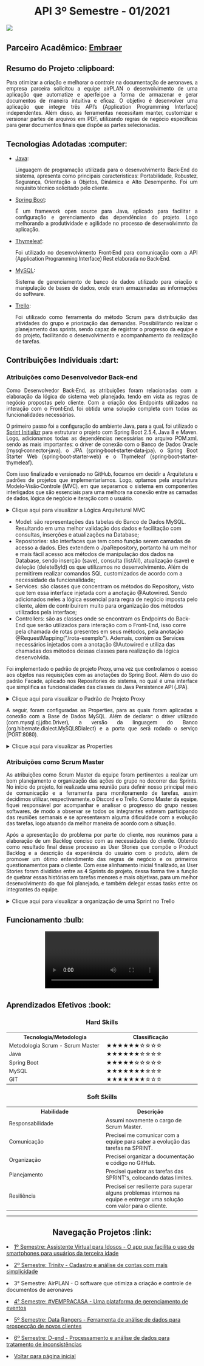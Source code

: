 <html>
<body>
    
  <h1 align="center"> API 3º Semestre - 01/2021</h1>
    <a href="https://github.com/GabrielSG20/Projeto_Integrador_3BD-1Sem2021"><img src="https://img.shields.io/badge/GitHub-Repositório Projeto-181717?style=for-the-badge&logo=github"></a>

  <h2> Parceiro Acadêmico: <a href="https://embraer.com/">Embraer</a></h2>
  
  <h2 style="font-family:roboto;"> Resumo do Projeto :clipboard:</h2>
  
  <p align="justify" style="font-family:roboto;"> Para otimizar a criação e melhorar o controle na documentação de aeronaves, a empresa parceira solicitou a equipe airPLAN o desenvolvimento de uma aplicação que automatize e aperfeiçoe a forma de armazenar e gerar documentos de maneira intuitiva e eficaz. O objetivo é desenvolver uma aplicação que integre três API's (Application Programming Interface) independentes. Além disso, as ferramentas necessitam manter, customizar e versionar partes de arquivos em PDF, utilizando regras de negócio específicas para gerar documentos finais que dispõe as partes selecionadas.</p>
  
  <h2 style="font-family:roboto;"> Tecnologias Adotadas :computer:</h2>
   
  <ul>
  <li><a href="https://www.java.com/pt_BR/">Java</a>:
    <p align="justify" style="font-family:roboto;"> Linguagem de programação utilizada para o desenvolvimento Back-End do sistema, apresenta como principais características: Portabilidade, Robustez, Segurança, Orientação a Objetos, Dinâmica e Alto Desempenho. Foi um requisito técnico solicitado pelo cliente.</p></li>

  <li><a href="https://spring.io/">Spring Boot</a>:
    <p align="justify" style="font-family:roboto;"> É um framework open source para Java, aplicado para facilitar a configuração e gerenciamento das dependências do projeto. Logo melhorando a produtividade e agilidade no processo de desenvolvimnto da aplicação.</p></li>

  <li><a href="https://www.thymeleaf.org/">Thymeleaf</a>:
    <p align="justify" style="font-family:roboto;"> Foi utilizado no desenvolvimento Front-End para comunicação com a API (Application Programming Interface) Rest elaborada no Back-End. </p></li>

   <li><a href="https://www.mysql.com/">MySQL</a>:
    <p align="justify" style="font-family:roboto;"> Sistema de gerenciamento de banco de dados utilizado para criação e manipulação de bases de dados, onde eram armazenadas as informações do software.</p></li>

  <li><a href="https://trello.com/https://trello.com">Trello</a>:
      <p align="justify" style="font-family:roboto;"> Foi utilizado como ferramenta do método Scrum para distribuição das atividades do grupo e priorização das demandas. Possibilitando realizar o planejamento das sprints, sendo capaz de registrar o progresso da equipe e do projeto, facilitando o desenvolvimento e acompanhamento da realização de tarefas. </p></li>

  </ul>
  
  <h2 style="font-family:roboto;"> Contribuições Individuais :dart:</h2>
  
  <h3> Atribuições como Desenvolvedor Back-end</h3>
  <p align="justify" style="font-family:roboto;"> Como Desenvolvedor Back-End, as atribuições foram relacionadas com a elaboração da lógica do sistema web planejado, tendo em vista as regras de negócio propostas pelo cliente. Com a criação dos Endpoints utilizados na interação com o Front-End, foi obtida uma solução completa com todas as funcionalidades necessárias.</p>
  
  <p align="justify" style="font-family:roboto;"> O primeiro passo foi a configuração do ambiente Java, para a qual, foi utilizado o <a href="https://start.spring.io/">Sprint Initializr</a> para estruturar o projeto com Spring Boot 2.5.4, Java 8 e Maven. Logo, adicionamos todas as dependências necessárias no arquivo POM.xml, sendo as mais importantes: o driver de conexão com o Banco de Dados Oracle (mysql-connector-java), o JPA (spring-boot-starter-data-jpa), o Spring Boot Starter Web (spring-boot-starter-web) e o Thymeleaf (spring-boot-starter-thymeleaf).</p>
  
  <p align="justify" style="font-family:roboto;"> Com isso finalizado e versionado no GitHub, focamos em decidir a Arquitetura e padrões de projetos que implementaríamos. Logo, optamos pela arquitetura Modelo-Visão-Controle (MVC), em que separamos o sistema em componentes interligados que são essenciais para uma melhora na conexão entre as camadas de dados, lógica de negócio e iteração com o usuário.</p>
  <details>
  <summary>Clique aqui para visualizar a Lógica Arquitetural MVC</summary>
  <br>
   <img style="border-radius: 50%;" src="https://github.com/GabrielSG20/Portfolio/blob/main/images/DiagramaArq.png" width="500px;" alt=""/>
  </details>
  
  <ul>
  <li> Model: são representações das tabelas do Banco de Dados MySQL. Resultando em uma melhor validação dos dados e facilitação com consultas, inserções e atualizações na Database;
  </li>
    
  <li> Repositories: são interfaces que tem como função serem camadas de acesso a dados. Eles extendem o JpaRepository, portanto há um melhor e mais fácil acesso aos métodos de manipulação dos dados na Database, sendo inserção (save), consulta (listAll), atualização (save) e deleção (deleteById) os que utilizamos no desenvolvimento. Além de permitirem realizar comandos SQL customizados de acordo com a necessidade da funcionalidade;
  </li>
    
  <li> Services: são classes que concentram os métodos do Repository, visto que tem essa interface injetada com a anotação @Autowired. Sendo adicionados neles a lógica essencial para regra de negócio imposta pelo cliente, além de contribuirem muito para organização dos métodos utilizados pela interface;
  </li>
    
  <li> Controllers: são as classes onde se encontram os Endpoints do Back-End que serão utilizados para interação com o Front-End, isso corre pela chamada de rotas presentes em seus métodos, pela anotação @RequestMapping("/rota-exemplo"). Ademais, contém os Services necessários injetados com a anotação @Autowired e utiliza das chamadas dos métodos dessas classes para realização da lógica desenvolvida.
  </li>
  </ul>
  
  <p align="justify" style="font-family:roboto;"> Foi implementado o padrão de projeto Proxy, uma vez que controlamos o acesso aos objetos nas requisições com as anotações do Spring Boot. Além do uso do padrão Facade, aplicado nos Repositories do sistema, no qual é uma interface que simplifica as funcionalidades das classes da Java Persistence API (JPA).</p>
  <details>
  <summary>Clique aqui para visualizar o Padrão de Projeto Proxy</summary>
  <br>
   <img style="border-radius: 50%;" src="https://github.com/GabrielSG20/Portfolio/blob/main/images/PadraoProxy.png" width="800px;" alt=""/>
  </details>
  
  <p align="justify" style="font-family:roboto;"> A seguir, foram configuradas as Properties, para as quais foram aplicadas a conexão com a Base de Dados MySQL. Além de declarar: o driver utilizado (com.mysql.cj.jdbc.Driver), a versão da linguagem do Banco (org.hibernate.dialect.MySQL8Dialect) e a porta que será rodado o serviço (PORT:8080).</p>
  <details>
  <summary>Clique aqui para visualizar as Properties</summary>
  <br>
   <img style="border-radius: 50%;" src="https://github.com/GabrielSG20/Portfolio/blob/main/images/PropertiesAPI2.png" width="800px;" alt=""/>
  </details>
  
  <h3> Atribuições como Scrum Master</h3>
  <p align="justify" style="font-family:roboto;"> As atribuições como Scrum Master da equipe foram pertinentes a realizar um bom planejamento e organização das ações do grupo no decorrer das Sprints. No início do projeto, foi realizada uma reunião para definir nosso principal meio de comunicação e a ferramenta para monitoramento de tarefas, assim decidimos utilizar, respectivamente, o Discord e o Trello. Como Master da equipe, fiquei responsável por acompanhar e analisar o progresso do grupo nesses softwares, de modo a observar se todos os integrantes estavam participando das reuniões semanais e se apresentavam alguma dificuldade com a evolução das tarefas, logo atuando da melhor maneira de acordo com a situação.</p>
  <p align="justify" style="font-family:roboto;"> Após a apresentação do problema por parte do cliente, nos reunimos para a elaboração de um Backlog conciso com as necessidades do cliente. Obtendo como resultado final desse processo as User Stories que compõe o Product Backlog e a descrição da experiência do usuário com o produto, além de promover um ótimo entendimento das regras de negócio e os primeiros questionamentos para o cliente. Com esse alinhamento inicial finalizado, as User Stories foram divididas entre as 4 Sprints do projeto, dessa forma tive a função de quebrar essas histórias em tarefas menores e mais objetivas, para um melhor desenvolvimento do que foi planejado, e também delegar essas tasks entre os integrantes da equipe.</p>
  <details>
  <summary>Clique aqui para visualizar a organização de uma Sprint no Trello</summary>
  <br>
   <img style="border-radius: 50%;" src="https://github.com/GabrielSG20/Portfolio/blob/main/images/TrelloAPI3.png" width="1000px;" alt=""/>
  </details>
  
  
  <h2 style="font-family:roboto;"> Funcionamento :bulb:</h2>

   <div align="center">
     <video src="https://user-images.githubusercontent.com/61523979/188246553-3cc60141-ef9e-4a7c-8bda-cc97cb6241b8.mp4" controls="controls" style="max-rate: 730px;">
     </video>    
   </div>

  <h2 style="font-family:roboto;"> Aprendizados Efetivos :book:</h2>   
  <h3 align="center"> Hard Skills </h3>
  <table align="center">
    <tr>
      <th width="300px">Tecnologia/Metodologia</th>
      <th width="300px">Classificação</th>
    </tr>
    <tr>
      <td>Metodologia Scrum - Scrum Master</td>
      <td>★★★★★★☆☆☆☆</td>
    </tr>
    <tr>
      <td>Java</td>
      <td>★★★★★★☆☆☆☆</td>
    </tr>
    <tr>
      <td>Spring Boot</td>
      <td>★★★★★☆☆☆☆☆</td>
    </tr>
    <tr>
      <td>MySQL</td>
      <td>★★★★★★★☆☆☆</td>
    </tr>
     <tr>
      <td>GIT</td>
      <td>★★★★★★★☆☆☆</td>
    </tr>
  </table>
  
  <h3 align="center">Soft Skills</h3>
  <table align="center">
    <tr>
      <th width="300px">Habilidade</th>
      <th width="300px">Descrição</th>
    </tr>
    <tr>
      <td>Responsabilidade</td>
      <td>Assumi novamente o cargo de Scrum Master.</td>
    </tr>
    <tr>
      <td>Comunicação</td>
      <td>Precisei me comunicar com a equipe para saber a evolução das tarefas na SPRINT.</td>
    </tr>
    <tr>
      <td>Organização</td>
      <td>Precisei organizar a documentação e código no GitHub.</td>
    </tr>
    <tr>
      <td>Planejamento</td>
      <td>Precisei quebrar as tarefas das SPRINT's, colocando datas limites.</td>
    </tr>
    <tr>
      <td>Resiliência</td>
      <td>Precisei ser resiliente para superar alguns problemas internos na equipe e entregar uma solução com valor para o cliente.</td>
    </tr>
  </table>
    
---

 <h2 align="center"> Navegação Projetos :link:</h2>
 
   <p align="justify" style="font-family:roboto;"><li><a href="https://github.com/GabrielSG20/Portfolio/blob/main/API_1.md"> 1º Semestre: Assistente Virtual para Idosos - O app que facilita o uso de smartphones para usuários da terceira idade</a></li></p>
   <p align="justify" style="font-family:roboto;"><li><a href="https://github.com/GabrielSG20/Portfolio/blob/main/API_2.md"> 2º Semestre: Trinity - Cadastro e análise de contas com mais simplicidade</a></li></p>
   <p align="justify" style="font-family:roboto;"><li>3° Semestre: AirPLAN - O software que otimiza a criação e controle de documentos de aeronaves</li></p>
   <p align="justify" style="font-family:roboto;"><li><a href="https://github.com/GabrielSG20/Portfolio/blob/main/API_4.md"> 4° Semestre: #VEMPRACASA - Uma plataforma de gerenciamento de eventos</a></li></p>
   <p align="justify" style="font-family:roboto;"><li><a href="https://github.com/GabrielSG20/Portfolio/blob/main/API_5.md"> 5º Semestre: Data Rangers - Ferramenta de análise de dados para prospecção de novos clientes</a></li></p>
   <p align="justify" style="font-family:roboto;"><li><a href="https://github.com/GabrielSG20/Portfolio/blob/main/API_6.md"> 6º Semestre: D-end - Processamento e análise de dados para tratamento de inconsistências</a></li></p>
   <p align="justify" style="font-family:roboto;"><li><a href="https://github.com/GabrielSG20/Portfolio/blob/main/README.md"> Voltar para página inicial</a></li></p>

</body>
</html>
